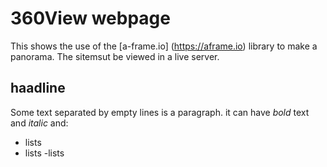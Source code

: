 # 360View webpage

This shows the use of the [a-frame.io] (https://aframe.io) library to make a panorama. 
The sitemsut be viewed in a live server. 

## haadline

Some text separated by empty lines is a paragraph. it can have *bold* text and _italic_ and:

- lists
- lists
-lists
